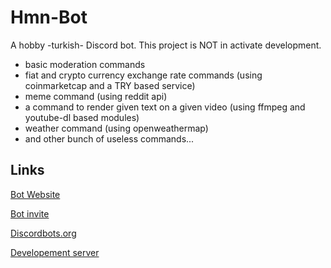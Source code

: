 # Hmn-Bot

A hobby -turkish- Discord bot.
This project is NOT in activate development.

- basic moderation commands
- fiat and crypto currency exchange rate commands (using coinmarketcap and a TRY based service)
- meme command (using reddit api)
- a command to render given text on a given video (using ffmpeg and youtube-dl based modules)
- weather command (using openweathermap)
- and other bunch of useless commands...

Links
---
[Bot Website](https://humanova.github.io/hmnbot)

[Bot invite](https://discordapp.com/oauth2/authorize?client_id=455819835486502933&permissions=8&scope=bot)

[Discordbots.org](https://discordbots.org/bot/455819835486502933)

[Developement server](https://discord.gg/bXPzFRg)

